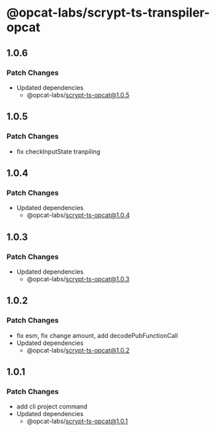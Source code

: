 # @opcat-labs/scrypt-ts-transpiler-opcat

## 1.0.6

### Patch Changes

- Updated dependencies
  - @opcat-labs/scrypt-ts-opcat@1.0.5

## 1.0.5

### Patch Changes

- fix checkInputState tranpiling

## 1.0.4

### Patch Changes

- Updated dependencies
  - @opcat-labs/scrypt-ts-opcat@1.0.4

## 1.0.3

### Patch Changes

- Updated dependencies
  - @opcat-labs/scrypt-ts-opcat@1.0.3

## 1.0.2

### Patch Changes

- fix esm, fix change amount, add decodePubFunctionCall
- Updated dependencies
  - @opcat-labs/scrypt-ts-opcat@1.0.2

## 1.0.1

### Patch Changes

- add cli project command
- Updated dependencies
  - @opcat-labs/scrypt-ts-opcat@1.0.1
